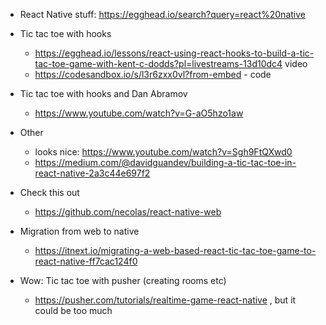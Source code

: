 - React Native stuff: https://egghead.io/search?query=react%20native

- Tic tac toe with hooks
  - https://egghead.io/lessons/react-using-react-hooks-to-build-a-tic-tac-toe-game-with-kent-c-dodds?pl=livestreams-13d10dc4 video
  - https://codesandbox.io/s/l3r6zxx0vl?from-embed - code
- Tic tac toe with hooks and Dan Abramov
  - https://www.youtube.com/watch?v=G-aO5hzo1aw
  
- Other
  - looks nice: https://www.youtube.com/watch?v=Sgh9FtQXwd0
  - https://medium.com/@davidguandev/building-a-tic-tac-toe-in-react-native-2a3c44e697f2
  
- Check this out 
  - https://github.com/necolas/react-native-web
  
- Migration from web to native
  - https://itnext.io/migrating-a-web-based-react-tic-tac-toe-game-to-react-native-ff7cac124f0
  
- Wow: Tic tac toe with pusher (creating rooms etc)
  - https://pusher.com/tutorials/realtime-game-react-native , but it could be too much
